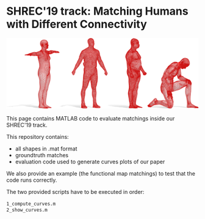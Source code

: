 # SHREC'19 track: Matching Humans with Different Connectivity

![Alt text](/all.png?raw=true "Teaser")

This page contains MATLAB code to evaluate matchings inside our SHREC'19 track.

This repository contains:
- all shapes in .mat format
- groundtruth matches
- evaluation code used to generate curves plots of our paper

We also provide an example (the functional map matchings) to test that the code runs correctly.

The two provided scripts have to be executed in order:

```
1_compute_curves.m
2_show_curves.m
```

